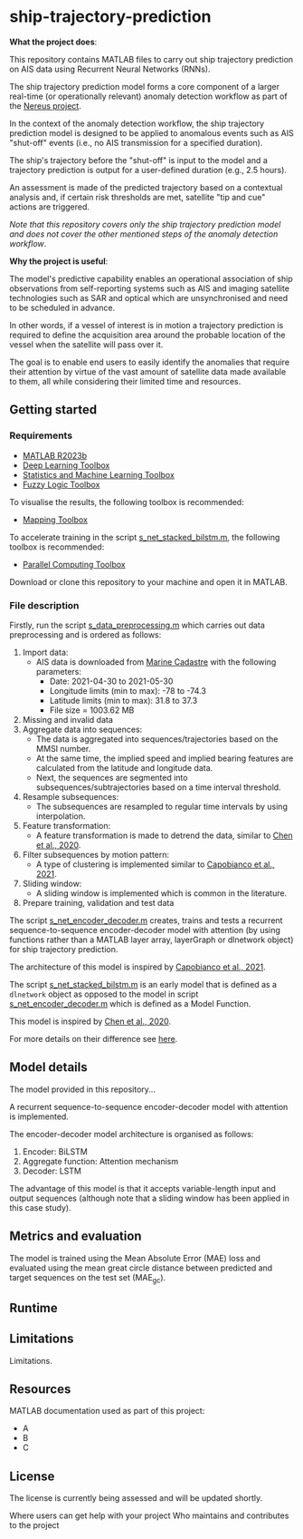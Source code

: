 # ship-trajectory-prediction

**What the project does**:

This repository contains MATLAB files to carry out ship trajectory prediction on AIS data using Recurrent Neural Networks (RNNs).

The ship trajectory prediction model forms a core component of a larger real-time (or operationally relevant) anomaly detection workflow as part of the [Nereus project](https://oceaninnovationchallenge.org/oceaninnovators-cohort2#cbp=/ocean-innovations/space-based-maritime-surveillance).

In the context of the anomaly detection workflow, the ship trajectory prediction model is designed to be applied to anomalous events such as AIS "shut-off" events (i.e., no AIS transmission for a specified duration).

The ship's trajectory before the "shut-off" is input to the model and a trajectory prediction is output for a user-defined duration (e.g., 2.5 hours).

An assessment is made of the predicted trajectory based on a contextual analysis and, if certain risk thresholds are met, satellite "tip and cue" actions are triggered.

*Note that this repository covers only the ship trajectory prediction model and does not cover the other mentioned steps of the anomaly detection workflow*.

<!-- It is important to note that the ship trajectory prediction model can also be used more generally; for example, in interpolation (where AIS data is available) ... -->

**Why the project is useful**:

The model's predictive capability enables an operational association of ship observations from self-reporting systems such as AIS and imaging satellite technologies such as SAR and optical which are unsynchronised and need to be scheduled in advance.

In other words, if a vessel of interest is in motion a trajectory prediction is required to define the acquisition area around the probable location of the vessel when the satellite will pass over it.

The goal is to enable end users to easily identify the anomalies that require their attention by virtue of the vast amount of satellite data made available to them, all while considering their limited time and resources.

<!--
Unlike the majority of the literature, We can contribute in the following two ways: generic vessel trajectories and generic ship type.
-->

## Getting started

### Requirements

- [MATLAB R2023b](https://uk.mathworks.com/help/matlab/release-notes.html)
- [Deep Learning Toolbox](https://uk.mathworks.com/help/deeplearning/release-notes.html)
- [Statistics and Machine Learning Toolbox](https://uk.mathworks.com/help/stats/release-notes.html)
- [Fuzzy Logic Toolbox](https://uk.mathworks.com/help/fuzzy/release-notes.html)

To visualise the results, the following toolbox is recommended:
- [Mapping Toolbox](https://uk.mathworks.com/help/map/release-notes.html)

To accelerate training in the script [s_net_stacked_bilstm.m](s_net_stacked_bilstm.m), the following toolbox is recommended:
- [Parallel Computing Toolbox](https://uk.mathworks.com/help/parallel-computing/release-notes.html)

Download or clone this repository to your machine and open it in MATLAB.

### File description

Firstly, run the script [s_data_preprocessing.m](s_data_preprocessing.m) which carries out data preprocessing and is ordered as follows:

1. Import data:
   - AIS data is downloaded from [Marine Cadastre](https://marinecadastre.gov/) with the following parameters:
     - Date: 2021-04-30 to 2021-05-30
     - Longitude limits (min to max): -78 to -74.3
     - Latitude limits (min to max): 31.8 to 37.3
     - File size = 1003.62 MB
   <!-- - The study area is similar to the one defined in [Chen et al., 2020](https://doi.org/10.3390/ijgi9020116) (North Carolina, USA). -->
2. Missing and invalid data
3. Aggregate data into sequences:
   - The data is aggregated into sequences/trajectories based on the MMSI number.
   - At the same time, the implied speed and implied bearing features are calculated from the latitude and longitude data.
   - Next, the sequences are segmented into subsequences/subtrajectories based on a time interval threshold.
4. Resample subsequences:
   - The subsequences are resampled to regular time intervals by using interpolation.
5. Feature transformation:
   - A feature transformation is made to detrend the data, similar to [Chen et al., 2020](https://doi.org/10.3390/ijgi9020116).
6. Filter subsequences by motion pattern:
   - A type of clustering is implemented similar to [Capobianco et al., 2021](https://doi.org/10.1109/TAES.2021.3096873).
7. Sliding window:
   - A sliding window is implemented which is common in the literature.
8. Prepare training, validation and test data

The script [s_net_encoder_decoder.m](s_net_encoder_decoder.m) creates, trains and tests a recurrent sequence-to-sequence encoder-decoder model with attention (by using functions rather than a MATLAB layer array, layerGraph or dlnetwork object) for ship trajectory prediction.

The architecture of this model is inspired by [Capobianco et al., 2021](https://doi.org/10.1109/TAES.2021.3096873).

The script [s_net_stacked_bilstm.m](s_net_stacked_bilstm.m) is an early model that is defined as a `dlnetwork` object as opposed to the model in script [s_net_encoder_decoder.m](s_net_encoder_decoder.m) which is defined as a Model Function.

This model is inspired by [Chen et al., 2020](https://doi.org/10.3390/ijgi9020116).

For more details on their difference see [here](https://uk.mathworks.com/help/deeplearning/ug/define-custom-training-loops-loss-functions-and-networks.html#mw_7173ce81-4cb6-4221-ac2e-5688aa0fa950).

## Model details

The model provided in this repository...

A recurrent sequence-to-sequence encoder-decoder model with attention is implemented.

The encoder-decoder model architecture is organised as follows:

1. Encoder: BiLSTM
2. Aggregate function: Attention mechanism
3. Decoder: LSTM

The advantage of this model is that it accepts variable-length input and output sequences (although note that a sliding window has been applied in this case study).

## Metrics and evaluation

The model is trained using the Mean Absolute Error (MAE) loss and evaluated using the mean great circle distance between predicted and target sequences on the test set (MAE<sub>gc</sub>).

## Runtime

## Limitations

Limitations.

## Resources

MATLAB documentation used as part of this project:
- A
- B
- C

## License

The license is currently being assessed and will be updated shortly.

<!--
The license is available in the [LICENSE file](LICENSE) in this repository.
-->

Where users can get help with your project
Who maintains and contributes to the project
